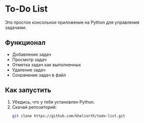 # To-Do List

Это простое консольное приложение на Python для управления задачами.

## Функционал
- Добавление задач
- Просмотр задач
- Отметка задач как выполненных
- Удаление задач
- Сохранение задач в файл

## Как запустить
1. Убедись, что у тебя установлен Python.
2. Скачай репозиторий:
   ```bash
   git clone https://github.com/kheliorth/todo-list.git
